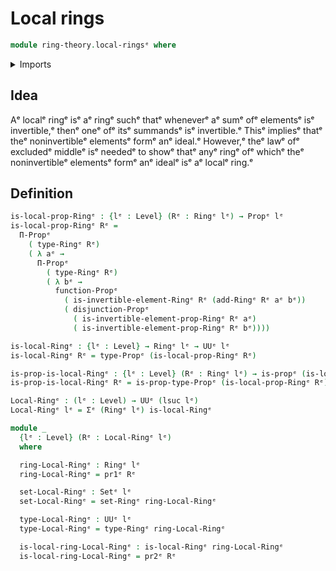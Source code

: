 # Local rings

```agda
module ring-theory.local-ringsᵉ where
```

<details><summary>Imports</summary>

```agda
open import foundation.dependent-pair-typesᵉ
open import foundation.disjunctionᵉ
open import foundation.propositionsᵉ
open import foundation.setsᵉ
open import foundation.universe-levelsᵉ

open import ring-theory.invertible-elements-ringsᵉ
open import ring-theory.ringsᵉ
```

</details>

## Idea

Aᵉ localᵉ ringᵉ isᵉ aᵉ ringᵉ suchᵉ thatᵉ wheneverᵉ aᵉ sumᵉ ofᵉ elementsᵉ isᵉ invertible,ᵉ thenᵉ
oneᵉ ofᵉ itsᵉ summandsᵉ isᵉ invertible.ᵉ Thisᵉ impliesᵉ thatᵉ theᵉ noninvertibleᵉ elementsᵉ
formᵉ anᵉ ideal.ᵉ However,ᵉ theᵉ lawᵉ ofᵉ excludedᵉ middleᵉ isᵉ neededᵉ to showᵉ thatᵉ anyᵉ
ringᵉ ofᵉ whichᵉ theᵉ noninvertibleᵉ elementsᵉ formᵉ anᵉ idealᵉ isᵉ aᵉ localᵉ ring.ᵉ

## Definition

```agda
is-local-prop-Ringᵉ : {lᵉ : Level} (Rᵉ : Ringᵉ lᵉ) → Propᵉ lᵉ
is-local-prop-Ringᵉ Rᵉ =
  Π-Propᵉ
    ( type-Ringᵉ Rᵉ)
    ( λ aᵉ →
      Π-Propᵉ
        ( type-Ringᵉ Rᵉ)
        ( λ bᵉ →
          function-Propᵉ
            ( is-invertible-element-Ringᵉ Rᵉ (add-Ringᵉ Rᵉ aᵉ bᵉ))
            ( disjunction-Propᵉ
              ( is-invertible-element-prop-Ringᵉ Rᵉ aᵉ)
              ( is-invertible-element-prop-Ringᵉ Rᵉ bᵉ))))

is-local-Ringᵉ : {lᵉ : Level} → Ringᵉ lᵉ → UUᵉ lᵉ
is-local-Ringᵉ Rᵉ = type-Propᵉ (is-local-prop-Ringᵉ Rᵉ)

is-prop-is-local-Ringᵉ : {lᵉ : Level} (Rᵉ : Ringᵉ lᵉ) → is-propᵉ (is-local-Ringᵉ Rᵉ)
is-prop-is-local-Ringᵉ Rᵉ = is-prop-type-Propᵉ (is-local-prop-Ringᵉ Rᵉ)

Local-Ringᵉ : (lᵉ : Level) → UUᵉ (lsuc lᵉ)
Local-Ringᵉ lᵉ = Σᵉ (Ringᵉ lᵉ) is-local-Ringᵉ

module _
  {lᵉ : Level} (Rᵉ : Local-Ringᵉ lᵉ)
  where

  ring-Local-Ringᵉ : Ringᵉ lᵉ
  ring-Local-Ringᵉ = pr1ᵉ Rᵉ

  set-Local-Ringᵉ : Setᵉ lᵉ
  set-Local-Ringᵉ = set-Ringᵉ ring-Local-Ringᵉ

  type-Local-Ringᵉ : UUᵉ lᵉ
  type-Local-Ringᵉ = type-Ringᵉ ring-Local-Ringᵉ

  is-local-ring-Local-Ringᵉ : is-local-Ringᵉ ring-Local-Ringᵉ
  is-local-ring-Local-Ringᵉ = pr2ᵉ Rᵉ
```